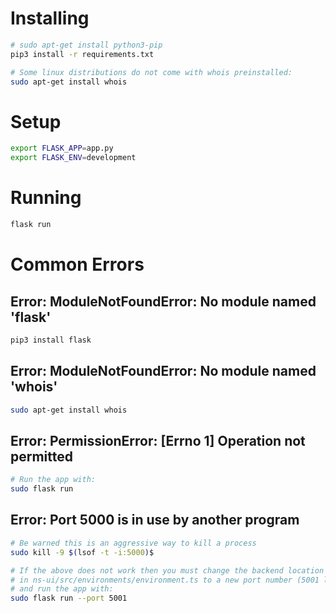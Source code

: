 # Installing
```bash
# sudo apt-get install python3-pip
pip3 install -r requirements.txt

# Some linux distributions do not come with whois preinstalled:
sudo apt-get install whois
```

# Setup
```bash
export FLASK_APP=app.py
export FLASK_ENV=development
```

# Running
```bash
flask run
```

# Common Errors
## Error: ModuleNotFoundError: No module named 'flask'
```bash
pip3 install flask
```

## Error: ModuleNotFoundError: No module named 'whois'
```bash
sudo apt-get install whois
```

## Error: PermissionError: [Errno 1] Operation not permitted
```bash
# Run the app with:
sudo flask run
```

## Error: Port 5000 is in use by another program
```bash
# Be warned this is an aggressive way to kill a process
sudo kill -9 $(lsof -t -i:5000)$

# If the above does not work then you must change the backend location 
# in ns-ui/src/environments/environment.ts to a new port number (5001 lets say)
# and run the app with:
sudo flask run --port 5001
```

